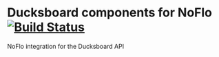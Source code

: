 Ducksboard components for NoFlo [![Build Status](https://secure.travis-ci.org/bergie/noflo-ducksboard.png?branch=master)](https://travis-ci.org/bergie/noflo-ducksboard)
=========================

NoFlo integration for the Ducksboard API

